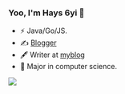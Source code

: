 ### Yoo, I'm Hays 6yi 👋

- ⚡ Java/Go/JS.
- ✍️ [Blogger](https://haysc.tech)
- 🖋 Writer at [myblog](https://lzhengycy.gitee.io/blog)
- 🎯 Major in computer science.

[![](https://github-readme-stats.vercel.app/api?username=6yi)]()
